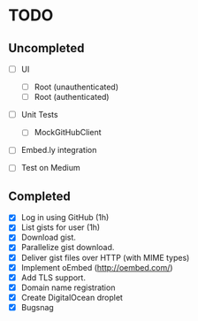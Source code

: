 TODO
====

## Uncompleted

- [ ] UI
  - [ ] Root (unauthenticated)
  - [ ] Root (authenticated)
- [ ] Unit Tests
  - [ ] MockGitHubClient
- [ ] Embed.ly integration
- [ ] Test on Medium


## Completed

- [x] Log in using GitHub (1h)
- [x] List gists for user (1h)
- [x] Download gist.
- [x] Parallelize gist download.
- [x] Deliver gist files over HTTP (with MIME types)
- [x] Implement oEmbed (http://oembed.com/)
- [x] Add TLS support.
- [x] Domain name registration
- [x] Create DigitalOcean droplet
- [x] Bugsnag
